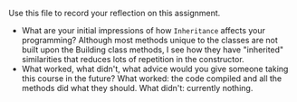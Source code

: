 Use this file to record your reflection on this assignment.

- What are your initial impressions of how `Inheritance` affects your programming?
Although most methods unique to the classes are not built upon the Building class methods, I see how they have "inherited" similarities that reduces lots of repetition in the constructor.
- What worked, what didn't, what advice would you give someone taking this course in the future?
What worked: the code compiled and all the methods did what they should.
What didn't: currently nothing.